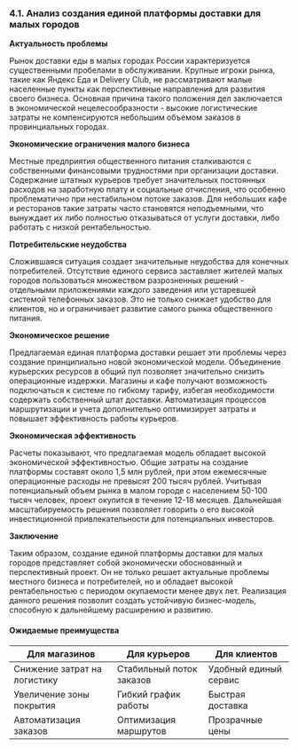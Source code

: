 ### 4.1. Анализ создания единой платформы доставки для малых городов

**Актуальность проблемы**

Рынок доставки еды в малых городах России характеризуется существенными пробелами в обслуживании. Крупные игроки рынка, такие как Яндекс Еда и Delivery Club, не рассматривают малые населенные пункты как перспективные направления для развития своего бизнеса. Основная причина такого положения дел заключается в экономической нецелесообразности - высокие логистические затраты не компенсируются небольшим объемом заказов в провинциальных городах.

**Экономические ограничения малого бизнеса**

Местные предприятия общественного питания сталкиваются с собственными финансовыми трудностями при организации доставки. Содержание штатных курьеров требует значительных постоянных расходов на заработную плату и социальные отчисления, что особенно проблематично при нестабильном потоке заказов. Для небольших кафе и ресторанов такие затраты часто становятся неподъемными, что вынуждает их либо полностью отказываться от услуги доставки, либо работать с низкой рентабельностью.

**Потребительские неудобства**

Сложившаяся ситуация создает значительные неудобства для конечных потребителей. Отсутствие единого сервиса заставляет жителей малых городов пользоваться множеством разрозненных решений - отдельными приложениями каждого заведения или устаревшей системой телефонных заказов. Это не только снижает удобство для клиентов, но и ограничивает развитие самого рынка общественного питания.

**Экономическое решение**

Предлагаемая единая платформа доставки решает эти проблемы через создание принципиально новой экономической модели. Объединение курьерских ресурсов в общий пул позволяет значительно снизить операционные издержки. Магазины и кафе получают возможность подключаться к системе по гибкому тарифу, избегая необходимости содержать собственный штат доставки. Автоматизация процессов маршрутизации и учета дополнительно оптимизирует затраты и повышает эффективность работы курьеров.

**Экономическая эффективность**

Расчеты показывают, что предлагаемая модель обладает высокой экономической эффективностью. Общие затраты на создание платформы составят около 1,5 млн рублей, при этом ежемесячные операционные расходы не превысят 200 тысяч рублей. Учитывая потенциальный объем рынка в малом городе с населением 50-100 тысяч человек, проект окупится в течение 12-18 месяцев. Дальнейшая масштабируемость решения позволяет говорить о его высокой инвестиционной привлекательности для потенциальных инвесторов.

**Заключение**

Таким образом, создание единой платформы доставки для малых городов представляет собой экономически обоснованный и перспективный проект. Он не только решает актуальные проблемы местного бизнеса и потребителей, но и обладает высокой рентабельностью с периодом окупаемости менее двух лет. Реализация данного решения позволит создать устойчивую бизнес-модель, способную к дальнейшему расширению и развитию.

#### **Ожидаемые преимущества**

| Для магазинов                | Для курьеров             | Для клиентов          |
| ---------------------------- | ------------------------ | --------------------- |
| Снижение затрат на логистику | Стабильный поток заказов | Удобный единый сервис |
| Увеличение зоны покрытия     | Гибкий график работы     | Быстрая доставка      |
| Автоматизация заказов        | Оптимизация маршрутов    | Прозрачные цены       |